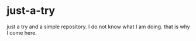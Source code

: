 # just-a-try
just a try and a simple repository.
I do not know what I am doing.
that is why I come here.
